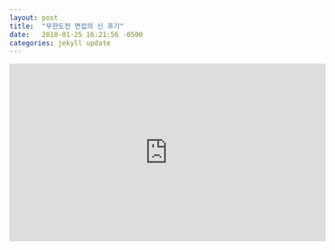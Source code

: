 ```yaml
---
layout: post
title:  "무한도전 면접의 신 후기"
date:   2018-01-25 16:21:56 -0500
categories: jekyll update
---
```

<iframe width="560" height="315" src="https://www.youtube.com/embed/N9GYI-kranw?rel=0" frameborder="0" allow="autoplay; encrypted-media" allowfullscreen></iframe>